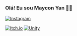 ### Olá! Eu sou Maycon Yan 👦🏻
[![Instagram](https://img.shields.io/badge/Instagram-E4405F?style=for-the-badge&logo=instagram&logoColor=white)](https://www.instagram.com/maycon_yann/)

[![Itch.io](https://img.shields.io/badge/Itch.io-FA5C5C?style=for-the-badge&logo=itchdotio&logoColor=white)](https://maycon-yan.itch.io/)
[![Unity](https://img.shields.io/badge/Unity-100000?style=for-the-badge&logo=unity&logoColor=white)](https://id.unity.com/pt-BR/organizations/mayconyan)


